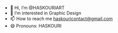 - 👋 Hi, I’m @HASKOURIART
- 👀 I’m interested in Graphic Design
- 📫 How to reach me haskouricontact@gmail.com
- 😄 Pronouns: HASKOURI
